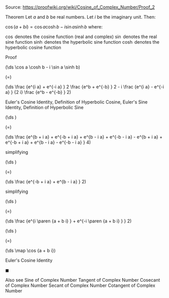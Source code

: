 # 

Source: https://proofwiki.org/wiki/Cosine_of_Complex_Number/Proof_2

Theorem
Let $a$ and $b$ be real numbers.
Let $i$ be the imaginary unit.
Then:

$\cos \left({a + b i}\right) = \cos a \cosh b - i \sin a \sinh b$
where:

$\cos$ denotes the cosine function (real and complex)
$\sin$ denotes the real sine function
$\sinh$ denotes the hyperbolic sine function
$\cosh$ denotes the hyperbolic cosine function


Proof













\(\ds \cos a \cosh b - i \sin a \sinh b\)

\(=\)







\(\ds \frac {e^{i a} + e^{-i a} } 2 \frac {e^b + e^{-b} } 2 - i \frac {e^{i a} - e^{-i a} } {2 i} \frac {e^b - e^{-b} } 2\)





Euler's Cosine Identity, Definition of Hyperbolic Cosine, Euler's Sine Identity, Definition of Hyperbolic Sine














\(\ds \)

\(=\)







\(\ds \frac {e^{b + i a} + e^{-b + i a} + e^{b - i a} + e^{-b - i a} - e^{b + i a} + e^{-b + i a} + e^{b - i a} - e^{-b - i a} } 4\)





simplifying














\(\ds \)

\(=\)







\(\ds \frac {e^{-b + i a} + e^{b - i a} } 2\)





simplifying














\(\ds \)

\(=\)







\(\ds \frac {e^{i \paren {a + b i} } + e^{-i \paren {a + b i} } } 2\)




















\(\ds \)

\(=\)







\(\ds \map \cos {a + b i}\)





Euler's Cosine Identity



$\blacksquare$


Also see
Sine of Complex Number
Tangent of Complex Number
Cosecant of Complex Number
Secant of Complex Number
Cotangent of Complex Number




